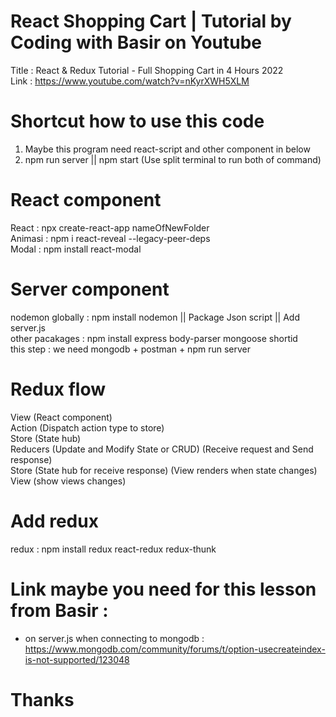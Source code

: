 # React Shopping Cart | Tutorial by Coding with Basir on Youtube
Title : React & Redux Tutorial - Full Shopping Cart in 4 Hours 2022\
Link : https://www.youtube.com/watch?v=nKyrXWH5XLM

# Shortcut how to use this code
1. Maybe this program need react-script and other component in below
2. npm run server || npm start (Use split terminal to run both of command)

# React component
React : npx create-react-app nameOfNewFolder\
Animasi :  npm i react-reveal --legacy-peer-deps\
Modal : npm install react-modal

# Server component
nodemon globally :  npm install nodemon || Package Json script || Add server.js\
other pacakages : npm install express body-parser mongoose shortid\
this step : we need mongodb + postman + npm run server

# Redux flow
View (React component)\
Action (Dispatch action type to store)\
Store (State hub)\
Reducers (Update and Modify State or CRUD) (Receive request and Send response)\
Store (State hub for receive response) (View renders when state changes)\
View (show views changes)

# Add redux
redux : npm install redux react-redux redux-thunk

# Link maybe you need for this lesson from Basir :
- on server.js when connecting to mongodb : \
https://www.mongodb.com/community/forums/t/option-usecreateindex-is-not-supported/123048

# Thanks
